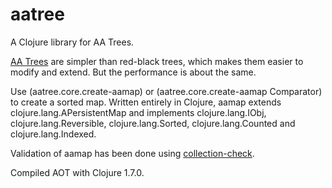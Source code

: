# aatree

A Clojure library for AA Trees.

[AA Trees](https://en.wikipedia.org/wiki/AA_tree) 
are simpler than red-black trees,
which makes them easier to modify and extend.
But the performance is about the same.

Use (aatree.core.create-aamap) or
(aatree.core.create-aamap Comparator) to create a sorted 
map.
Written entirely in Clojure, aamap extends clojure.lang.APersistentMap
and implements clojure.lang.IObj, clojure.lang.Reversible,
clojure.lang.Sorted, clojure.lang.Counted and clojure.lang.Indexed.

Validation of aamap has been done using 
[collection-check](https://github.com/ztellman/collection-check).

Compiled AOT with Clojure 1.7.0.
